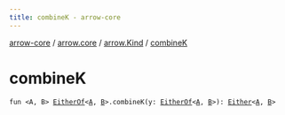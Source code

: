 ```yaml
---
title: combineK - arrow-core
---
```


[arrow-core](../../index.html) / [arrow.core](../index.html) / [arrow.Kind](index.html) / [combineK](./combine-k.html)

# combineK

`fun <A, B> `[`EitherOf`](../-either-of.html)`<`[`A`](combine-k.html#A)`, `[`B`](combine-k.html#B)`>.combineK(y: `[`EitherOf`](../-either-of.html)`<`[`A`](combine-k.html#A)`, `[`B`](combine-k.html#B)`>): `[`Either`](../-either/index.html)`<`[`A`](combine-k.html#A)`, `[`B`](combine-k.html#B)`>`